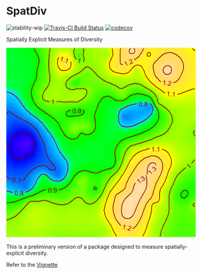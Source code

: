 # SpatDiv

![stability-wip](https://img.shields.io/badge/stability-work_in_progress-lightgrey.svg)
[![Travis-CI Build Status](https://travis-ci.org/EricMarcon/SpatDiv.svg?branch=master)](https://travis-ci.org/EricMarcon/SpatDiv)
[![codecov](https://codecov.io/github/EricMarcon/SpatDiv/branch/master/graphs/badge.svg)](https://codecov.io/github/EricMarcon/SpatDiv)

Spatially Explicit Measures of Diversity

![Map of the mixing index](docs/mixingindex.png)

This is a preliminary version of a package designed to measure spatially-explicit diversity.

Refer to the [Vignette](https://EricMarcon.github.io/SpatDiv/)